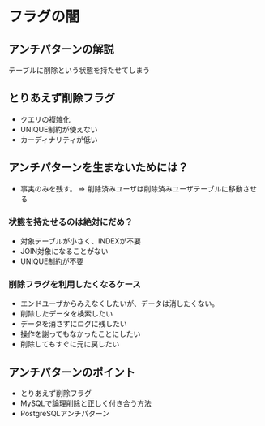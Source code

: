 # フラグの闇

## アンチパターンの解説
テーブルに削除という状態を持たせてしまう
## とりあえず削除フラグ
* クエリの複雑化
* UNIQUE制約が使えない
* カーディナリティが低い
## アンチパターンを生まないためには？
* 事実のみを残す。 => 削除済みユーザは削除済みユーザテーブルに移動させる

### 状態を持たせるのは絶対にだめ？

* 対象テーブルが小さく、INDEXが不要
* JOIN対象になることがない
* UNIQUE制約が不要

### 削除フラグを利用したくなるケース

* エンドユーザからみえなくしたいが、データは消したくない。
* 削除したデータを検索したい
* データを消さずにログに残したい
* 操作を謝ってもなかったことにしたい
* 削除してもすぐに元に戻したい

## アンチパターンのポイント

* とりあえず削除フラグ
* MySQLで論理削除と正しく付き合う方法
* PostgreSQLアンチパターン